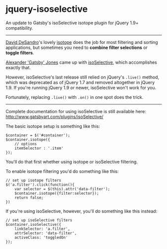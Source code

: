 jquery-isoselective
===================

An update to Gatsby's isoSelective isotope plugin for jQuery 1.9+ compatibility.

- - - -

[David DeSandro](http://desandro.com)'s lovely [isotope](http://isotope.metafizzy.co) does the job for most filtering and sorting applications, but sometimes you need to **combine filter selections** or **toggle filters**.

[Alexander 'Gatsby' Jones](http://gatsbyart.com) came up with [isoSelective](http://www.gatsbyart.com/plugins/isoSelective/), which accomplishes exactly that.

However, isoSelective's last release still relied on jQuery's <code>.live()</code> method, which was deprecated as of jQuery 1.7 and removed altogether in jQuery 1.9. If you're running jQuery 1.9 or newer, isoSelective won't work for you.

Fortunately, replacing `.live()` with `.on()` in one spot does the trick.

- - - -

Complete documentation for using isoSelective is still available here: http://www.gatsbyart.com/plugins/isoSelective/

The basic isotope setup is something like this:

    $container = $('#container');
    $container.isotope({
        // options
        itemSelector : '.item'
    });
    
You'll do that first whether using isotope or isoSelective filtering.
    
To enable isotope filtering you'd do something like this:

    // set up isotope filters
    $('a.filter').click(function(){
        var selector = $(this).attr('data-filter');
        $container.isotope({filter:selector});
        return false;
    })
    
If you're using isoSelective, however, you'll do something like this instead:

    // set up isoSelective filters
    $container.isoSelective({
        linkSelector: 'a.filter',
        attrSelector: 'data-filter',
        activeClass: 'toggledOn'
    });
